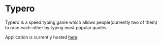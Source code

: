 # Typero
Typero is a speed typing game which allows people(currently two of them) to  race each-other by typing most popular quotes.

Application is currently hosted [here](https://typero.herokuapp.com/)

